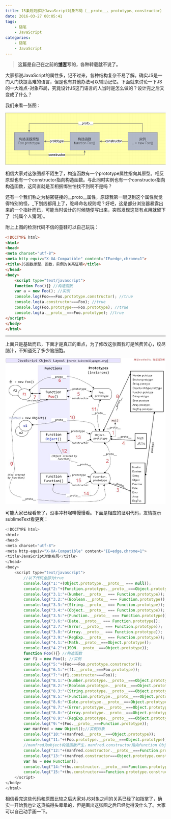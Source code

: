 ```yaml
---
title: 15条规则解析JavaScript对象布局（__proto__、prototype、constructor）
date: 2016-03-27 00:05:41
tags: 
    - 随笔
    - JavaScript
categories: 
    - 随笔
    - JavaScript
---
```


> **这篇是自己在之前的[博客](http://www.cnblogs.com/manfredHu/p/4418594.html)写的，各种转载就不说了。**

大家都说JavaScript的属性多，记不过来，各种结构复杂不易了解。确实JS是一门入门快提高难的语言，但是也有其他办法可以辅助记忆。下面就来讨论一下JS的一大难点-对象布局，究竟设计JS这门语言的人当时是怎么做的？设计完之后又变成了什么？

我们来看一张图：

![原型-构造函数-实例三者的关系图](/images/prototypeAndConstructor.png)

相信大家对这张图都不陌生了，构造函数有一个prototype属性指向其原型。相反原型也有一个constructor指向构造函数。与此同时实例也有一个constructor指向构造函数，这简直就是互相捆绑生怕找不到啊不是吗？

还有一个我们称之为秘密链接的__proto__属性，原谅我第一眼见到这个属性就觉得特别的怪，_下划线都用上了，驼峰命名规则呢？好吧，这是部分浏览器暴露出来的一个指针而已，可能当时设计的时候随便写出来，突然发现这货有点用就留下了（纯属个人猜测）。

附上上图的检测代码不信的童鞋可以自己玩玩：

```html
<!DOCTYPE html>
<html>
<head>
<meta charset="utf-8">
<meta http-equiv="X-UA-Compatible" content="IE=edge,chrome=1">
<title>JS函数原型，函数，实例的关系证明</title>
</head>
<body>
    <script type="text/javascript">
    function Foo(){} //构造函数
    var a = new Foo(); //实例
    console.log(Foo===Foo.prototype.constructor); //true
    console.log(a.constructor===Foo); //true
    console.log(Foo.prototype===Foo.prototype); //true
    console.log(a.__proto__===Foo.prototype); //true
</script>
</body>
</html>
```

***

上面只是基础而已，下面才是真正的重点，为了修改这张图我可是煞费苦心，绞尽脑汁，不知道死了多少脑细胞。

![JS对象布局图](/images/JavaScriptObjectLayout.jpg)

可能大家已经看晕了，没事冲杯咖啡慢慢看。下面是相应的证明代码，友情提示sublimeText看更爽：

```javascript
<!DOCTYPE html>
<html>
<head>
<meta charset="utf-8">
<meta http-equiv="X-UA-Compatible" content="IE=edge,chrome=1">
<title>JavaScript对象布局</title>
</head>
<body>
    <script type="text/javascript">
        //以下代码全部为true
        console.log("1:"+(Object.prototype.__proto__ === null));
        console.log("2:"+(Function.prototype.__proto__===Object.prototype));
        console.log("3.1:"+(Number.__proto__ === Function.prototype));
        console.log("3.2:"+(Boolean.__proto__ === Function.prototype));
        console.log("3.3:"+(String.__proto__ === Function.prototype));
        console.log("3.4:"+(Object.__proto__ === Function.prototype));
        console.log("3.5:"+(Function.__proto__ === Function.prototype));
        console.log("3.6:"+(Date.__proto__ === Function.prototype));
        console.log("3.7:"+(Error.__proto__ === Function.prototype));
        console.log("3.8:"+(Array.__proto__ === Function.prototype));
        console.log("3.9:"+(RegExp.__proto__ === Function.prototype));
        console.log("4.1:"+(Math.__proto__===Object.prototype));
        console.log("4.2"+(JSON.__proto__===Object.prototype));
        function Foo(){} //构造函数
        var f1 = new Foo(); //实例
        console.log("5:"+(Foo===Foo.prototype.constructor)); 
        console.log("6.1:"+(f1.__proto__===Foo.prototype));
        console.log("7:"+(f1.constructor===Foo)); 
        console.log("8.1:"+(Number.prototype.__proto__===Object.prototype));
        console.log("8.2:"+(Boolean.prototype.__proto__===Object.prototype));
        console.log("8.3:"+(String.prototype.__proto__===Object.prototype));
        console.log("8.5:"+(Function.prototype.__proto__===Object.prototype));
        console.log("8.6:"+(Date.prototype.__proto__===Object.prototype));
        console.log("8.7:"+(Error.prototype.__proto__===Object.prototype));
        console.log("8.8:"+(Array.prototype.__proto__===Object.prototype));
        console.log("8.9:"+(RegExp.prototype.__proto__===Object.prototype));
        console.log("9:"+(Foo.__proto__===Function.prototype));
        var manfred = new Object();//实例对象
        console.log("10:"+(manfred.__proto__===Object.prototype));
        console.log("11:"+(Foo.prototype.__proto__===Object.prototype));
        //manfred为object构造函数产生，manfred.constructor指向function Object()构造函数
        console.log("12:"+(manfred.constructor.__proto__===Function.prototype));
        console.log("13:"+(manfred.constructor===Object.prototype.constructor));
        var hu = new Function();
        console.log("14:"+(hu.constructor.__proto__===Function.prototype));
        console.log("15:"+(hu.constructor===Function.prototype.constructor));
    </script>
</body>
</html>
```

相信看完这些代码和原图比较之后大家对JS对象之间的关系已经了如指掌了，确实一开始我也让这货搞得头晕晕的，但是画出这张图之后已经觉得没什么了。大家可以自己动手画一下。